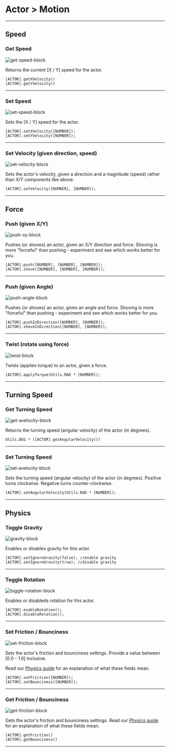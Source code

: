 # Actor > Motion

***

## Speed

### <a name="get-dxy"></a> Get Speed

![get-speed-block](http://static.stencyl.com/pedia2/block-images/0%20-%20Actor/1%20-%20Motion/get-dxy.png)

Returns the current [X / Y] speed for the actor.

```
[ACTOR].getXVelocity()
[ACTOR].getYVelocity()
```

***

### <a name="set-dxy"></a> Set Speed

![set-speed-block](http://static.stencyl.com/pedia2/block-images/0%20-%20Actor/1%20-%20Motion/set-dxy.png)

Sets the [X / Y] speed for the actor.

```
[ACTOR].setXVelocity([NUMBER]);
[ACTOR].setYVelocity([NUMBER]);
```

***

### <a name="setvel"></a> Set Velocity (given direction, speed)

![set-velocity-block](http://static.stencyl.com/pedia2/block-images/0%20-%20Actor/1%20-%20Motion/setvel.png)

Sets the actor's velocity, given a direction and a magnitude (speed) rather than X/Y components like above.

```
[ACTOR].setVelocity([NUMBER], [NUMBER]);
```

***

## Force

### <a name="push-shove"></a> Push (given X/Y)

![push-xy-block](http://static.stencyl.com/pedia2/block-images/0%20-%20Actor/1%20-%20Motion/push-shove.png)

Pushes (or shoves) an actor, given an X/Y direction and force. Shoving is more "forceful" than pushing - experiment and see which works better for you.

```
[ACTOR].push([NUMBER], [NUMBER], [NUMBER]);
[ACTOR].shove([NUMBER], [NUMBER], [NUMBER]);
```

***

### <a name="push-shove2"></a> Push (given Angle)

![push-angle-block](http://static.stencyl.com/pedia2/block-images/0%20-%20Actor/1%20-%20Motion/push-shove2.png)

Pushes (or shoves) an actor, given an angle and force. Shoving is more "forceful" than pushing - experiment and see which works better for you.

```
[ACTOR].pushInDirection([NUMBER], [NUMBER]);
[ACTOR].shoveInDirection([NUMBER], [NUMBER]);
```

***

### <a name="twist"></a> Twist (rotate using force)

![twist-block](http://static.stencyl.com/pedia2/block-images/0%20-%20Actor/1%20-%20Motion/twist.png)

Twists (applies torque) to an actor, given a force.

```
[ACTOR].applyTorque(Utils.RAD * [NUMBER]);
```

***

## <a name="getangvel"></a> Turning Speed

### Get Turning Speed

![get-avelocity-block](http://static.stencyl.com/pedia2/block-images/0%20-%20Actor/1%20-%20Motion/getangvel.png)

Returns the turning speed (angular velocity) of the actor (in degrees).

```
Utils.DEG * ([ACTOR].getAngularVelocity())
```

***

### <a name="setav"></a> Set Turning Speed

![set-avelocity-block](http://static.stencyl.com/pedia2/block-images/0%20-%20Actor/1%20-%20Motion/setav.png)

Sets the turning speed (angular velocity) of the actor (in degrees). Positive turns clockwise. Negative turns counter-clockwise.

```
[ACTOR].setAngularVelocity(Utils.RAD * [NUMBER]);
```

***

## Physics

### <a name="toggle-grav"></a> Toggle Gravity

![gravity-block](http://static.stencyl.com/pedia2/block-images/0%20-%20Actor/1%20-%20Motion/toggle-grav.png)

Enables or disables gravity for this actor.

```
[ACTOR].setIgnoreGravity(false); //enable gravity
[ACTOR].setIgnoreGravity(true); //disable gravity
```

***

### <a name="toggle-rot"></a> Toggle Rotation

![toggle-rotation-block](http://static.stencyl.com/pedia2/block-images/0%20-%20Actor/1%20-%20Motion/toggle-rot.png)

Enables or disableds rotation for this actor. 

```
[ACTOR].enableRotation();
[ACTOR].disableRotation();
```

***

### <a name="set-fric-bounce"></a> Set Friction / Bounciness

![set-friction-block](http://static.stencyl.com/pedia2/block-images/0%20-%20Actor/1%20-%20Motion/set-fric-bounce.png)

Sets the actor's friction and bounciness settings. Provide a value between [0.0 - 1.0] inclusive.

Read our [Physics guide](http://www.stencyl.com/help/view/working-with-physics/) for an explanation of what these fields mean.

```
[ACTOR].setFriction([NUMBER]);
[ACTOR].setBounciness([NUMBER]);
```

***

### <a name="get-fric-bounce"></a> Get Friction / Bounciness

![get-friction-block](http://static.stencyl.com/pedia2/block-images/0%20-%20Actor/1%20-%20Motion/get-fric-bounce.png)

Gets the actor's friction and bounciness settings. Read our [Physics guide](http://www.stencyl.com/help/view/working-with-physics/) for an explanation of what these fields mean.

```
[ACTOR].getFriction()
[ACTOR].getBounciness()
```

***
